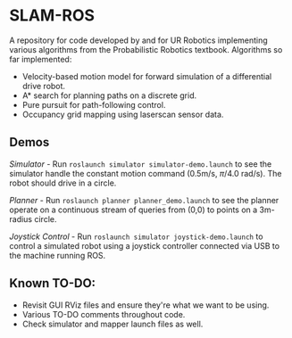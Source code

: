 # SLAM-ROS
A repository for code developed by and for UR Robotics implementing various algorithms from the Probabilistic Robotics textbook. Algorithms so far implemented:

* Velocity-based motion model for forward simulation of a differential drive robot.
* A* search for planning paths on a discrete grid.
* Pure pursuit for path-following control.
* Occupancy grid mapping using laserscan sensor data.


## Demos

*Simulator* - Run `roslaunch simulator simulator-demo.launch` to see the simulator handle the constant motion command ($0.5$m/s, $\pi/4.0$ rad/s). The robot should drive in a circle.

*Planner* - Run `roslaunch planner planner_demo.launch` to see the planner operate on a continuous stream of queries from (0,0) to points on a 3m-radius circle.

*Joystick Control* - Run `roslaunch simulator joystick-demo.launch` to control a simulated robot using a joystick controller connected via USB to the machine running ROS.

## Known TO-DO:

* Revisit GUI RViz files and ensure they're what we want to be using.
* Various TO-DO comments throughout code.
* Check simulator and mapper launch files as well.


